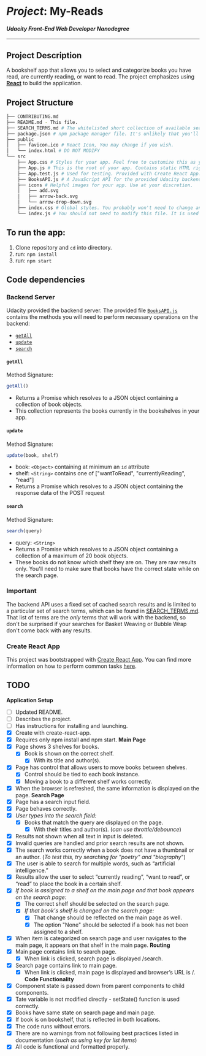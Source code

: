 # _Project_: My-Reads
#### _Udacity Front-End Web Developer Nanodegree_
---

## Project Description
A bookshelf app that allows you to select and categorize books you have read, are currently reading, or want to read. The project emphasizes using **[React](https://reactjs.org/)** to build the application.

## Project Structure
```bash
├── CONTRIBUTING.md
├── README.md - This file.
├── SEARCH_TERMS.md # The whitelisted short collection of available search terms for you to use with your app.
├── package.json # npm package manager file. It's unlikely that you'll need to modify this.
├── public
│   ├── favicon.ico # React Icon, You may change if you wish.
│   └── index.html # DO NOT MODIFY
└── src
    ├── App.css # Styles for your app. Feel free to customize this as you desire.
    ├── App.js # This is the root of your app. Contains static HTML right now.
    ├── App.test.js # Used for testing. Provided with Create React App. Testing is encouraged, but not required.
    ├── BooksAPI.js # A JavaScript API for the provided Udacity backend. Instructions for the methods are below.
    ├── icons # Helpful images for your app. Use at your discretion.
    │   ├── add.svg
    │   ├── arrow-back.svg
    │   └── arrow-drop-down.svg
    ├── index.css # Global styles. You probably won't need to change anything here.
    └── index.js # You should not need to modify this file. It is used for DOM rendering only.
```
## To run the app:

1. Clone repository and `cd` into directory.
2. run: `npm install`
3. run: `npm start`

## Code dependencies

### Backend Server

Udacity provided the backend server. The provided file [`BooksAPI.js`](src/BooksAPI.js) contains the methods you will need to perform necessary operations on the backend:

* [`getAll`](#getall)
* [`update`](#update)
* [`search`](#search)

#### `getAll`

Method Signature:

```js
getAll()
```

* Returns a Promise which resolves to a JSON object containing a collection of book objects.
* This collection represents the books currently in the bookshelves in your app.

#### `update`

Method Signature:

```js
update(book, shelf)
```

* book: `<Object>` containing at minimum an `id` attribute
* shelf: `<String>` contains one of ["wantToRead", "currentlyReading", "read"]  
* Returns a Promise which resolves to a JSON object containing the response data of the POST request

#### `search`

Method Signature:

```js
search(query)
```

* query: `<String>`
* Returns a Promise which resolves to a JSON object containing a collection of a maximum of 20 book objects.
* These books do not know which shelf they are on. They are raw results only. You'll need to make sure that books have the correct state while on the search page.

### Important
The backend API uses a fixed set of cached search results and is limited to a particular set of search terms, which can be found in [SEARCH_TERMS.md](SEARCH_TERMS.md). That list of terms are the _only_ terms that will work with the backend, so don't be surprised if your searches for Basket Weaving or Bubble Wrap don't come back with any results.

### Create React App

This project was bootstrapped with [Create React App](https://github.com/facebookincubator/create-react-app). You can find more information on how to perform common tasks [here](https://github.com/facebookincubator/create-react-app/blob/master/packages/react-scripts/template/README.md).


## TODO

**Application Setup**
- [ ] Updated README.
 - [ ] Describes the project.
 - [ ] Has instructions for installing and launching.
- [x] Create with create-react-app.
 - [x] Requires only npm install and npm start.
**Main Page**
- [x] Page shows 3 shelves for books.
  - [x] Book is shown on the correct shelf.
    - [x] With its title and author(s).
- [x] Page has control that allows users to move books between shelves.
  - [x] Control should be tied to each book instance.
  - [x] Moving a book to a different shelf works correctly.
- [x] When the browser is refreshed, the same information is displayed on the page.
**Search Page**
- [x] Page has a search input field.
- [x] Page behaves correctly.
- [x] *User types into the search field:*
    - [x] Books that match the query are displayed on the page.
      - [x] With their titles and author(s). (*can use throttle/debounce*)
- [x] Results not shown when all text in input is deleted.
- [x] Invalid queries are handled and prior search results are not shown.
- [x] The search works correctly when a book does not have a thumbnail or an author. (*To test this, try searching for "poetry" and "biography*")
- [x] The user is able to search for multiple words, such as “artificial intelligence.”
- [x] Results allow the user to select “currently reading”, “want to read”, or “read” to place the book in a certain shelf.
- [x] *If book is assigned to a shelf on the main page and that book appears on the search page:*
  - [x] The correct shelf should be selected on the search page.
  - [x] *If that book's shelf is changed on the search page:*
    - [x] That change should be reflected on the main page as well.
    - [x] The option "None" should be selected if a book has not been assigned to a shelf.
- [x] When item is categorized on search page and user navigates to the main page, it appears on that shelf in the main page.
**Routing**
- [x] Main page contains link to search page.
  - [x] When link is clicked, search page is displayed  /search.
- [x] Search page contains link to main page.
  - [x] When link is clicked, main page is displayed and browser’s URL is /.
**Code Functionality**
- [x] Component state is passed down from parent components to child components.
- [x] Tate variable is not modified directly - setState() function is used correctly.
- [x] Books have same state on search page and main page.
- [x] If book is on bookshelf, that is reflected in both locations.
- [x] The code runs without errors.
- [x] There are no warnings from not following best practices listed in documentation (*such as using key for list items*)
- [x] All code is functional and formatted properly.
